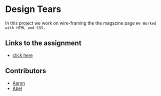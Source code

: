# Design Tears
In this project we work on wire-framing the the magazine page
``We Worked with HTML and CSS.``

## Links to the assignment
- [click here](https://microverse.pathwright.com/library/fast-track-curriculum/69047/path/step/48945837/)

## Contributors
  - [Aaron](https://github.com/aaronsekisambu)
  - [Abel](https://github.com/alvp01)
